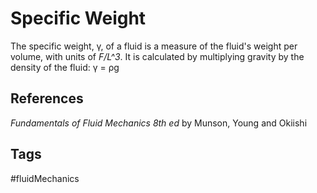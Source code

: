 # Specific Weight 

The specific weight, γ, of a fluid is a measure of the fluid's weight per volume, with units of *F/L^3*.
It is calculated by multiplying gravity by the density of the fluid: γ = ρg

## References
*Fundamentals of Fluid Mechanics 8th ed* by Munson, Young and Okiishi

## Tags
#fluidMechanics
